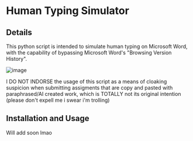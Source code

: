 # Human Typing Simulator

## Details
This python script is intended to simulate human typing on Microsoft Word, with the capability of bypassing Microsoft Word's "Browsing Version History".

![image](https://github.com/user-attachments/assets/632a50d9-9eac-4cd8-aa37-bc8b669b7528)

I DO NOT INDORSE the usage of this script as a means of cloaking suspicion when submitting assigments that are copy and pasted with paraphrased/AI created work, which is TOTALLY not its original intention
(please don't expell me i swear i'm trolling)

## Installation and Usage

Will add soon lmao
